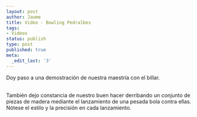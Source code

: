 ```yaml
---
layout: post
author: Jaume
title: Video - Bowling Pedralbes
tags:
- Videos
status: publish
type: post
published: true
meta:
  _edit_last: '3'
---
```

Doy paso a una demostración de nuestra maestría con el billar.

<object type="application/x-shockwave-flash" width="506" height="380" data="http://vimeo.com/moogaloop.swf?clip_id=341330&amp;server=vimeo.com&amp;fullscreen=1&amp;show_title=1&amp;show_byline=0&amp;show_portrait=0&amp;color=679AF1">	<param name="quality" value="best" />	<param name="allowfullscreen" value="true" />	<param name="scale" value="showAll" />	<param name="movie" value="http://vimeo.com/moogaloop.swf?clip_id=341330&amp;server=vimeo.com&amp;fullscreen=1&amp;show_title=1&amp;show_byline=0&amp;show_portrait=0&amp;color=679AF1" /></object>
<br />
También dejo constancia de nuestro buen hacer derribando un conjunto de piezas de madera mediante el lanzamiento de una pesada bola contra ellas. Nótese el estilo y la precisión en cada lanzamiento.

<object type="application/x-shockwave-flash" width="506" height="380" data="http://vimeo.com/moogaloop.swf?clip_id=341369&amp;server=vimeo.com&amp;fullscreen=1&amp;show_title=1&amp;show_byline=0&amp;show_portrait=0&amp;color=679AF1">	<param name="quality" value="best" />	<param name="allowfullscreen" value="true" />	<param name="scale" value="showAll" />	<param name="movie" value="http://vimeo.com/moogaloop.swf?clip_id=341369&amp;server=vimeo.com&amp;fullscreen=1&amp;show_title=1&amp;show_byline=0&amp;show_portrait=0&amp;color=679AF1" /></object>
<br />
